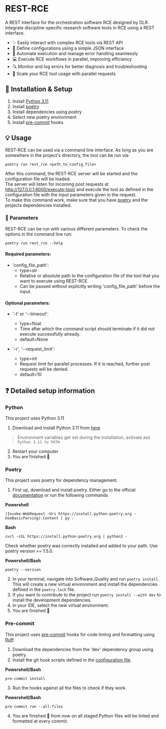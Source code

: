 # REST-RCE

A REST interface for the orchestration software RCE designed by DLR.
Integrate discipline-specific research software tools in RCE using a REST interface.

- ✨ Easily interact with complex RCE tools via REST API
- 💬 Define configurations using a simple JSON interface
- 🤖 Automate execution and manage error handling seamlessly
- 💻 Execute RCE workflows in parallel, improving efficiency
- 🔍 Monitor and log errors for better diagnosis and troubleshooting
- 🚀 Scale your RCE tool usage with parallel requests

## 🔨 Installation & Setup 
1. Install [Python 3.11](README.md#python)
2. Install [poetry](README.md#poetry) 
3. Install dependencies using poetry
4. Select new poetry environment
5. Install [pre-commit](README.md#pre-commit) hooks

## 💡 Usage
REST-RCE can be used via a command line interface.
As long as you are somewhere in the project's directory, the tool can be run via:

    poetry run rest_rce <path_to_config_file>

After this command, the REST-RCE server will be started and the configuration file will be loaded.  
The server will listen for incoming post requests at http://127.0.0.1:8000/execute-tool/ and execute the tool as 
defined in the configuration file with the input parameters given in the request.  
To make this command work, make sure that you have [poetry](README.md#poetry) and the projects dependencies installed.

### 🔧 Parameters

REST-RCE can be run with various different parameters. To check the options in the command line run:

    poetry run rest_rce --help

#### Required parameters: 
- 'config_file_path': 
  - type=str
  - Relative or absolute path to the configuration file of the tool that you want to execute using 
  REST-RCE. 
  - Can be passed without explicitly writing 'config_file_path' before the input.

#### Optional parameters: 
- '-t' or '--timeout':
  - type=float
  - Time after which the command script should terminate if it did not execute successfully already. 
  - default=None

- '-r', '--request_limit': 
  - type=int
  - Request limit for parallel processes. If it is reached, further post requests will be denied.
  - default=10

## ❓ Detailed setup information 

### Python
This project uses Python 3.11

1. Download and install Python 3.11 from [here](https://www.python.org/downloads/)
> Environment variables get set during the installation, activate `Add Python 3.11 to PATH`
2. Restart your computer
3. You are finished 🎉

### Poetry
This project uses poetry for dependency management. 
1. First up, download and install poetry. Either go to the official [documentation](https://python-poetry.org/) or run the following commands

**Powershell**

    (Invoke-WebRequest -Uri https://install.python-poetry.org -UseBasicParsing).Content | py -

**Bash**

    curl -sSL https://install.python-poetry.org | python3 -

Check whether poetry was correctly installed and added to your path. Use poetry version >= 1.5.0.

**Powershell/Bash**

    poetry --version

2. In your terminal, navigate into Software_Quality and run `poetry install`. 
This will create a new virtual environment and install the dependencies defined in the `poetry.lock` file.
3. If you want to contribute to the project run `poetry install --with dev` to install the development dependencies.
4. In your IDE, select the new virtual environment.
5. You are finished 🎉

### Pre-commit
This project uses [pre-commit](https://pre-commit.com) hooks for code linting and formatting using 
[Ruff](https://docs.astral.sh/ruff/).

1. Download the dependencies from the 'dev' dependency group using poetry.
2. Install the git hook scripts defined in the [configuration file](.pre-commit-config.yaml).

**Powershell/Bash**

    pre-commit install

3. Run the hooks against all the files to check if they work. 

**Powershell/Bash**

    pre-commit run --all-files

4. You are finished 🎉 from now on all staged Python files will be linted and formatted at every commit.
